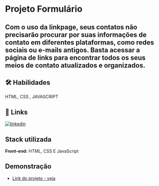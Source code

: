 
# Projeto Formulário
## Com o uso da linkpage, seus contatos não precisarão procurar por suas informações de contato em diferentes plataformas, como redes sociais ou e-mails antigos. Basta acessar a página de links para encontrar todos os seus meios de contato atualizados e organizados.



## 🛠 Habilidades
 HTML, CSS , JAVASCRIPT

## 🔗 Links
[![linkedin](https://img.shields.io/badge/linkedin-0A66C2?style=for-the-badge&logo=linkedin&logoColor=white)](https://www.linkedin.com/in/gabriel-medina-83a504120//)



## Stack utilizada

**Front-end:** HTML, CSS E JavaScript




## Demonstração

- [Link do projeto -  veja](https://gabrielmedina98.github.io/FORMULARIO_DE_REGISTRO/)

